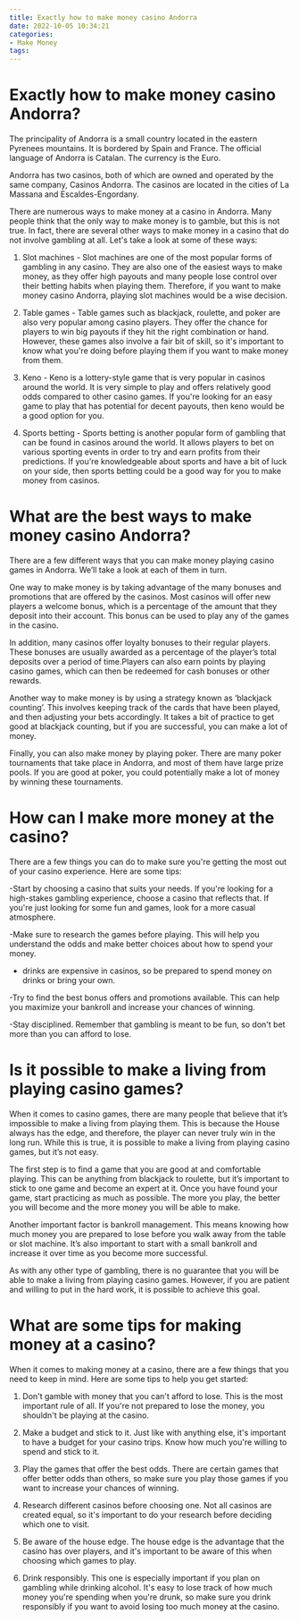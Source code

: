 ```yaml
---
title: Exactly how to make money casino Andorra
date: 2022-10-05 10:34:21
categories:
- Make Money
tags:
---
```



#  Exactly how to make money casino Andorra?

The principality of Andorra is a small country located in the eastern Pyrenees mountains. It is bordered by Spain and France. The official language of Andorra is Catalan. The currency is the Euro.

Andorra has two casinos, both of which are owned and operated by the same company, Casinos Andorra. The casinos are located in the cities of La Massana and Escaldes-Engordany.

There are numerous ways to make money at a casino in Andorra. Many people think that the only way to make money is to gamble, but this is not true. In fact, there are several other ways to make money in a casino that do not involve gambling at all. Let's take a look at some of these ways:

1) Slot machines - Slot machines are one of the most popular forms of gambling in any casino. They are also one of the easiest ways to make money, as they offer high payouts and many people lose control over their betting habits when playing them. Therefore, if you want to make money casino Andorra, playing slot machines would be a wise decision.

2) Table games - Table games such as blackjack, roulette, and poker are also very popular among casino players. They offer the chance for players to win big payouts if they hit the right combination or hand. However, these games also involve a fair bit of skill, so it's important to know what you're doing before playing them if you want to make money from them.

3) Keno - Keno is a lottery-style game that is very popular in casinos around the world. It is very simple to play and offers relatively good odds compared to other casino games. If you're looking for an easy game to play that has potential for decent payouts, then keno would be a good option for you.

4) Sports betting - Sports betting is another popular form of gambling that can be found in casinos around the world. It allows players to bet on various sporting events in order to try and earn profits from their predictions. If you're knowledgeable about sports and have a bit of luck on your side, then sports betting could be a good way for you to make money from casinos.

#  What are the best ways to make money casino Andorra?

There are a few different ways that you can make money playing casino games in Andorra. We’ll take a look at each of them in turn.

One way to make money is by taking advantage of the many bonuses and promotions that are offered by the casinos. Most casinos will offer new players a welcome bonus, which is a percentage of the amount that they deposit into their account. This bonus can be used to play any of the games in the casino.

In addition, many casinos offer loyalty bonuses to their regular players. These bonuses are usually awarded as a percentage of the player’s total deposits over a period of time.Players can also earn points by playing casino games, which can then be redeemed for cash bonuses or other rewards.

Another way to make money is by using a strategy known as ‘blackjack counting’. This involves keeping track of the cards that have been played, and then adjusting your bets accordingly. It takes a bit of practice to get good at blackjack counting, but if you are successful, you can make a lot of money.

Finally, you can also make money by playing poker. There are many poker tournaments that take place in Andorra, and most of them have large prize pools. If you are good at poker, you could potentially make a lot of money by winning these tournaments.

#  How can I make more money at the casino?

There are a few things you can do to make sure you're getting the most out of your casino experience. Here are some tips:

-Start by choosing a casino that suits your needs. If you're looking for a high-stakes gambling experience, choose a casino that reflects that. If you're just looking for some fun and games, look for a more casual atmosphere.

-Make sure to research the games before playing. This will help you understand the odds and make better choices about how to spend your money.

- drinks are expensive in casinos, so be prepared to spend money on drinks or bring your own.

-Try to find the best bonus offers and promotions available. This can help you maximize your bankroll and increase your chances of winning.

-Stay disciplined. Remember that gambling is meant to be fun, so don't bet more than you can afford to lose.

#  Is it possible to make a living from playing casino games?

When it comes to casino games, there are many people that believe that it’s impossible to make a living from playing them. This is because the House always has the edge, and therefore, the player can never truly win in the long run. While this is true, it is possible to make a living from playing casino games, but it’s not easy.

The first step is to find a game that you are good at and comfortable playing. This can be anything from blackjack to roulette, but it’s important to stick to one game and become an expert at it. Once you have found your game, start practicing as much as possible. The more you play, the better you will become and the more money you will be able to make.

Another important factor is bankroll management. This means knowing how much money you are prepared to lose before you walk away from the table or slot machine. It’s also important to start with a small bankroll and increase it over time as you become more successful.

As with any other type of gambling, there is no guarantee that you will be able to make a living from playing casino games. However, if you are patient and willing to put in the hard work, it is possible to achieve this goal.

#  What are some tips for making money at a casino?

When it comes to making money at a casino, there are a few things that you need to keep in mind. Here are some tips to help you get started:

1. Don't gamble with money that you can't afford to lose. This is the most important rule of all. If you're not prepared to lose the money, you shouldn't be playing at the casino.

2. Make a budget and stick to it. Just like with anything else, it's important to have a budget for your casino trips. Know how much you're willing to spend and stick to it.

3. Play the games that offer the best odds. There are certain games that offer better odds than others, so make sure you play those games if you want to increase your chances of winning.

4. Research different casinos before choosing one. Not all casinos are created equal, so it's important to do your research before deciding which one to visit.

5. Be aware of the house edge. The house edge is the advantage that the casino has over players, and it's important to be aware of this when choosing which games to play.

6. Drink responsibly. This one is especially important if you plan on gambling while drinking alcohol. It's easy to lose track of how much money you're spending when you're drunk, so make sure you drink responsibly if you want to avoid losing too much money at the casino.